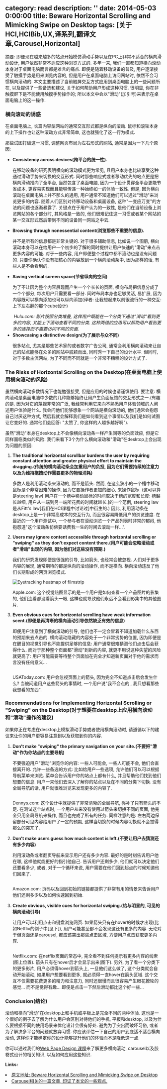 category: read
description: ''
date: 2014-05-03 0:00:00
title: Beware Horizontal Scrolling and Mimicking Swipe on Desktop
tags: [关于HCI,HCIBib,UX,译系列,翻译文章,Carousel,Horizontal]
---

摘要: 即便现在越来越多的站点开始模仿滑动手势以及在PC上非常不适合的横向滑动设计, 用户依然非常不适应这种浏览方式的.
多年一来, 我们一直都知道横向滚动本身对于桌面电脑而言都是难言的痛点. 即便是随着移动设备的普及, 用户逐渐接受了触摸手势是用来浏览内容的, 但是用户在桌面电脑上访问网站时, 依然不会习惯横向滚动的. 本文主要描述了当前触屏交互方式应用到桌面电脑上的一些问题所在, 以及提供了一些备选和建议, 关于如何帮助用户形成这种习惯. 很明显, 你在非触摸屏下是不能使用触摸手势操作的; 所以本文中会以"滑动"(加引号)来表示在桌面电脑上的这一操作.

<h3>横向滚动的诱惑</h3>

在桌面电脑上, 长篇内容型网站的通常交互形式都是纵向的滚动. 鼠标和滚轮本身的上下操作也让这种滚动方式非常简单, 这也就强化了这一行为模式.

那些试图打破这一习惯, 调整网页布局为左右形式的网站, 通常是因为一下几个原因:
<ul>
    <li>
        <strong>Consistency across devices(跨平台的统一性).</strong>
        <p>在移动设备的研究表明横向的滚动模式更为常见, 且用户本身也比较享受这种通过滑动手势来切换的交互形式. 同时那些响应式或者移动优先的站点更是把横向滑动推向了全平台, 当然包含了桌面电脑, 因为一个设计贯穿全平台更能节省成本, 更容易实现而且能够传递一种始终如一的体验一致性. 但是, 因为横向滚动在桌面电脑上并不那么的通用, 用户通常不知道他们可以通过"滑动"来浏览更多的内容. 随着人们区别对待移动设备和桌面设备, 这种"一变应万变"的方法的问题也逐渐暴露了. 关键点在于用户认为的一致性, 是他们在当前设备上浏览网站的各个部分时, 其风格是一致的, 他们很难记住这一习惯或者某个网站的某一交互形式然后带到不同的设备同一网站之中去. </p>
    </li>
    <li>
        <strong>Browsing through nonessential content(浏览那些不重要的信息).</strong>
        <p>并不是所有的信息都是非常关键的. 对于很多辅助信息, 比如说一个图册, 横向滚动本身可以在给用户一个初步的了解的同时提供让用户快速的"滑动"来点击更多内容的可能. 对于一些内容, 用户即便整个过程中都不滚动也是没有问题的. 只要你确认你没有把核心的内容放到一个横向滚动条中, 因为那样的话, 有些人是不会看到的.</p>
    </li>
    <li>
        <strong>Saving vertical screen space(节省纵向的空间)</strong>
        <p>为了不让因为整个内容展现而产生一个个长长的页面, 横向布局把信息分成了一个个部分, 每次用户只需要看一部分. 同时布局本身也足够灵活, 易扩展, 因为内容既可以横向添加也可以纵向添加(译者: 让我想起来以前很流行的一种交互: 上下左右翻的那个cube设计)</p>
        <img src="http://s3.amazonaws.com/media.nngroup.com/media/editor/2014/04/23/hulu-stacked-filmstrips.png" alt="">
        <i>Hulu.com: 影片按照分类堆叠, 这样用户既能在一个分类下通过"滑动"看到更多的内容, 又能上下滚动查看不同的分类. 这种两维的应用可以帮助用户看到更多的选择而不需要访问不同的页面.</i>
    </li>
    <li>
        <strong>Showcasing a distinctive design(为了展示与众不同)</strong>
        <p>很多站点, 尤其是那些艺术家的或者数字广告公司, 通常会利用横向滚动来让自己的站点能够在众多的网站中脱颖而出, 同时秀一下自己的设计水平. 但同时, 对于多数主流网站, 为了不同而不同就是一个非常不糟糕的设计方式了.</p>
    </li>
</ul>
<h3>The Risks of Horizontal Scrolling on the Desktop(在桌面电脑上使用横向滚动的风险)</h3>
虽然横向滚动多数情况下也能勉强接受, 但是应用的时候也请谨慎使用. 要注意: 横向滚动是桌面电脑中少数的几种能够始终让用户生负面反馈的交互形式之一.(有趣的是. 因为对它的蔑视非常的广泛, 我经常利用它来向不熟悉用户体验领域的人阐述用户体验是什么. 我会问他们能够想象一个网站是横向滚动的, 他们通常会抱怨自己讨厌这种方式, 然后我就会解释我们是如何看到这个事情以及我们是如何试图让它变好的. 通常他们会回答: "太赞了, 你这样的人越多越好啊").

虽然"滑动"本身在desktop上不会像横向滚动条一样产生同等的负面效应, 但是它同样面临类似的风险. 我们来看下3个为什么横向滚动和"滑动"在desktop上会出现为问题的原因:
<ol>
    <li>
        <strong>The traditional horizontal scrollbar burdens the user by requiring constant attention and greater physical effort to maintain the dragging.(传统的横向滚动条会加重用户的负担, 因为它们需要持续的注意力以及为维持拖拽动作需要更多的物理消耗)</strong>
        <p>多数人是利用滚动条来滚动的, 而不是箭头. 然而, 在这么狭小的一个槽中移动鼠标是个非常困难的操作, 因为它要操作者更加的细心, 来操作鼠标. (这可以算是steering law[ 用户在一个槽中移动鼠标的时间取决于槽的宽度和长度: 槽越长越细, 用户从一端到另一端所花费的时间就越长.]的一个范例, steering law是从Fitt's law[我们在HCI课程中讨论过]中衍生的.) 因此, 利用滚动条在desktop上是一个非常高成本的交互行为, 而且很容易降低用户的浏览速度. 在最近的一个用户测试中, 一个参与者在滚动浏览一个产品列表时非常的郁闷, 他抱怨道"这个滚动条仿佛要话费我一生的时间去滚动一样...".</p>
    </li>
    <li>
        <strong>Users may ignore content accessible through horizontal scrolling or "swiping" as they don’t expect content there.(用户可能会忽略滚动或者"滑动"出现的内容, 因为他们对这些没有预期.)</strong>
        <p>我们的研究发现即便是很强的引导, 比如箭头, 也经常会被忽视. 人们对于更多内容的展现, 通常期待的都是纵向的滚动操作, 而不是横向. 横向滚动违反了他们长期形成的网页浏览模式.</p>
        <img src="http://s3.amazonaws.com/media.nngroup.com/media/editor/2014/04/23/apple-filmstrip-heatmap.png" alt="Eyetracking heatmap of filmstrip">
        <p>Apple.com: 这个视觉热图显示的是一个用户是如何查看一个产品图片的影集的, 他们连看都没看箭头一眼, 这样也就导致他们永远不会看到影集中的其他图片.</p>
    </li>
    <li>
        <strong>Even obvious cues for horizontal scrolling have weak information scent.(即便是再清晰的横向滚动引导依然缺乏有效的信息)</strong>
        <p>即便用户注意到了横向滚动的引导, 他们也不一定会冒着不知道加载什么东西的预期来去点击的. 横向滚动隐藏的内容处于一个非常劣势的位置, 因为即便是在醒目的视觉引导也不能提供足够的信息: 用户通常很难猜测他们点击后会获得什么. 而对于那种整个页面都"滑动"到新的内容, 就更不用说这种失望的风险就更高了: 用户可能需要等待整个页面加在完全才知道新页面对于他的需求而言没有任何意义...</p>
        <img src="http://s3.amazonaws.com/media.nngroup.com/media/editor/2014/04/23/usatoday-slider-arrow.png" alt="">
        <p>USAToday.com: 用户会忽视页面上的箭头, 因为完全不知道点击后会发生什么? 当被问道用户这些箭头的事情时, 一个用户说"我不会点的 , 我只想看那些我想看的东西".</p>
    </li>
</ol>
<h3>Recommendations for Implementing Horizontal Scrolling or "Swiping" on the Desktop(对于想要在desktop上应用横向滚动和"滑动"操作的建议)</h3>
如果你正在考虑在desktop上模拟滑动手势或者使用横向滚动时, 请遵循以下的建议来让你的用户更容易注意到以及获取到你的内容.
<ol>
    <li>
        <strong>Don’t make "swiping" the primary navigation on your site.(不要把"滑动"作为你站点的主要导航)</strong>
        <p>不要强迫用户"滑动"浏览你的内容: 一些人可能会, 一些人可能不会, 他们会直接离开的. 允许一些备选的方式: 比如给用户一些选项, 允许他们可以可以根据导航菜单来浏览. 菜单会告诉用户你的站点上都有什么, 并且帮助他们找到他们想要的信息. 用户一来他们去深入了解你的站点以及在不同的分类下切换. 没有全局导航的话, 用户就很难浏览来发现更多的内容了.</p>
        <img src="http://s3.amazonaws.com/media.nngroup.com/media/editor/2014/04/23/dennys-global-nav-and-swipe.png" alt="">
        <p>Dennys.com:  这个设计中就提供了非常清晰的全局导航, 弥补了只有箭头的不足. 在测试这个站点时, 一个用户从来没有使用过箭头来切换不同的页面, 他完全只用全局导航来操作, 而且也完成了所有的任务. 同样注意的是: 左右两边保留部分可见内容给用户了一定的预期, 这样当切换的时候内容切换就不会觉得那么的突兀了.</p>
    </li>
    <li>
        <strong>Don’t make users guess how much content is left.(不要让用户去猜测还有多少内容)</strong>
        <p>利用滚动条或者翻页导航来显示用户还有多少内容. 最好的是时刻告诉用户他在哪, 这样他就能更好的指引他自己. 告诉用户还剩多少, 他们就可以决定他们还要看多少, 或者, 对于一个循环来说, 用户需要在他们回到起点的时候知道他们回来了.</p>
        <img src="http://s3.amazonaws.com/media.nngroup.com/media/editor/2014/04/23/amazon-filmstrip-pagination.png" alt="">
        <p>Amazon.com: 页码以及回到初始的链接都提供了非常有用的情景来告诉用户他们还剩多少以及如何快速回到初始.</p>
    </li>
    <li>
        <strong>Create obvious, visible cues for horizontal swiping.(给与明显的, 可见的横向滚动引导)</strong>
        <p>让用户可以利用点击和键盘浏览网页. 如果箭头只有在hover的时候才出现(比如Netflix的例子中[见下]), 用户可能甚至都不会发现这还有更多的内容. 无论对于但页面还是carousel, 都应该突出那些点击区域, 方便用户点击获取更多内容.</p>
        <img src="http://s3.amazonaws.com/media.nngroup.com/media/editor/2014/04/23/netflix-no-arrow-until-hover.png" alt="">
        <p>Netflix.com: 在netflix页面的常态中, 完全看不到任何提示有更多内容的线索(图上位置). 箭头只有在hover后才会显示出来(图下). 另外, 为了看一个分类下的更多影片, 用户必须得hover到箭头上, 一旦他们这么做了,  这个分类就会自动开始滚动, 如果用户想要看到更多, 就必须得一直hover在箭头区域. 这个交互不仅需要花费更多的精力和注意力, 同时还很慢而且很容易产生眼花撩轮的感觉... 而不是觉得有趣... 即便是点击一下然后滑动都比这个好一些...</p>
    </li>
</ol>
<h3>Conclusion(结论)</h3>
<p>滚动和横向"滑动"在desktop上和手机或平板上是完全不同的两种体验. 这也是一个很好的例子去了解为什么用户会区别对待他们的手机, 平板和desktop, 以及为什么要根据不同的使用场景来优化设计会很有好处. 避免为了突出而破坏习俗, 或者为了解决多平台的问题就放弃习惯. 你应该评估一下自己的用户到底适不适合横向滚动, 这样你才能确定你的设计能够提升他们的体验而不是降低这一点. </p>
<p>你可以通过我们的<a href="http://www.nngroup.com/courses/web-page-design/">Web Page Design 课程</a>来了解更多横向滚动, carousel以及胶卷式设计的相关知识, 以及如何应用这些知识.</p>

<strong>Links: </strong>
<li><a href="http://www.nngroup.com/articles/horizontal-scrolling/">原文地址: Beware Horizontal Scrolling and Mimicking Swipe on Desktop</a></li>
<li><a href="http://callmet.zzgary.info/2014/05/03/yi-why-users-arent-clicking-your-home-page-carousel/">Carousel相关的一篇文章, 印证了本文的一些观点.</a></li>

